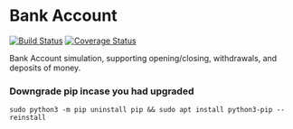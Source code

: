 # Bank Account 
[![Build Status](https://travis-ci.org/Janet-Namutebi/bank-account-dayfive.svg?branch=master)](https://travis-ci.org/Janet-Namutebi/bank-account-dayfive) [![Coverage Status](https://coveralls.io/repos/github/Janet-Namutebi/bank-account-dayfive/badge.svg?branch=master)](https://coveralls.io/github/Janet-Namutebi/bank-account-dayfive?branch=master)

Bank Account simulation, supporting opening/closing, withdrawals, and deposits of money.


### Downgrade pip incase you had upgraded

``sudo python3 -m pip uninstall pip && sudo apt install python3-pip --reinstall
``

